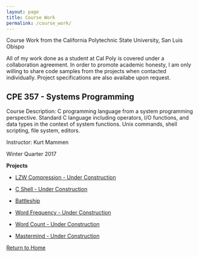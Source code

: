 ```yaml
---
layout: page
title: Course Work
permalink: /course_work/
---
```


Course Work from the California Polytechnic State University, San Luis Obispo

All of my work done as a student at Cal Poly is covered under a collaboration agreement. 
In order to promote academic honesty, I am only willing to share code samples from the projects when contacted individually.
Project specifications are also availabe upon request.

CPE 357 - Systems Programming
---------------------------------

Course Description: C programming language from a system programming perspective. Standard C language including operators, I/O functions, and data types in the context of system functions. Unix commands, shell scripting, file system, editors.

Instructor: Kurt Mammen

Winter Quarter 2017

**Projects**

- [LZW Compression - Under Construction](https://jonscott20.github.io/lzwcompression)

- [C Shell - Under Construction](https://jonscott20.github.io/cshell)

- [Battleship](https://jonscott20.github.io/battleship)

- [Word Frequency - Under Construction](https://jonscott20.github.io/wordfrequency)

- [Word Count - Under Construction](https://jonscott20.github.io/wordcount)

- [Mastermind - Under Construction](https://jonscott20.github.io/mastermind)

[Return to Home](https://jonscott20.github.io/)
